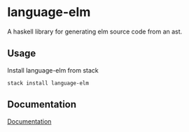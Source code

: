# language-elm
A haskell library for generating elm source code from an ast.

## Usage
Install language-elm from stack
```
stack install language-elm
```

## Documentation
[Documentation](https://hackage.haskell.org/package/language-elm)

